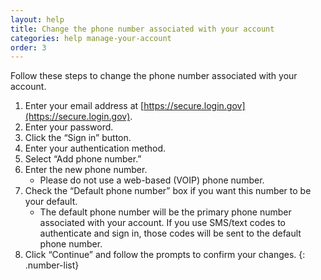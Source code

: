 ```yaml
---
layout: help
title: Change the phone number associated with your account
categories: help manage-your-account
order: 3
---
```


Follow these steps to change the phone number associated with your account.

1. Enter your email address at [https://secure.login.gov](https://secure.login.gov).
1. Enter your password.
1. Click the “Sign in” button.
1. Enter your authentication method.
1. Select “Add phone number.”
1. Enter the new phone number.
    * Please do not use a web-based (VOIP) phone number.
1. Check the “Default phone number” box if you want this number to be your default.
    * The default phone number will be the primary phone number associated with your account. If you use SMS/text codes to authenticate and sign in, those codes will be sent to the default phone number.
1. Click “Continue” and follow the prompts to confirm your changes.
{: .number-list}
